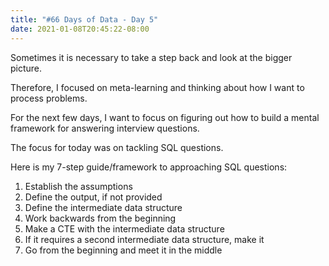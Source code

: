 ```yaml
---
title: "#66 Days of Data - Day 5"
date: 2021-01-08T20:45:22-08:00
---
```


Sometimes it is necessary to take a step back and look at the bigger picture.

Therefore, I focused on meta-learning and thinking about how I want to process problems.

For the next few days, I want to focus on figuring out how to build a mental framework for answering interview questions.

The focus for today was on tackling SQL questions.

Here is my 7-step guide/framework to approaching SQL questions:

1. Establish the assumptions
2. Define the output, if not provided
3. Define the intermediate data structure
4. Work backwards from the beginning
5. Make a CTE with the intermediate data structure
6. If it requires a second intermediate data structure, make it
7. Go from the beginning and meet it in the middle